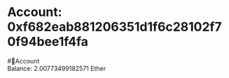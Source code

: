 
Account: 0xf682eab881206351d1f6c28102f70f94bee1f4fa
===================================================
  
#📜Account  
Balance: 2.00773499182571 Ether